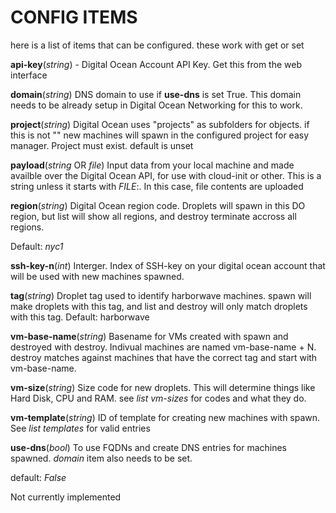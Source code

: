 CONFIG ITEMS
============

here is a list of items that can be configured. these work with get or set

**api-key**(*string*) - Digital Ocean Account API Key. Get this from the web interface


**domain**(*string*) DNS domain to use if **use-dns** is set True. This domain needs
to be already setup in Digital Ocean Networking for this to work.

**project**(*string*) Digital Ocean uses "projects" as subfolders for objects.
if this is not "" new machines will spawn in the configured project for easy
manager. Project must exist. default is unset

**payload**(*string* OR *file*) Input data from your local machine and made
availble over the Digital Ocean API, for use with cloud-init or other. This is a
string unless it starts with *FILE*:. In this case, file contents are uploaded

**region**(*string*) Digital Ocean region code. Droplets will spawn in this DO
region, but list will show all regions, and destroy terminate accross all regions.

Default: _nyc1_

**ssh-key-n**(*int*) Interger. Index of SSH-key on your digital ocean account
that will be used with new machines spawned.

**tag**(*string*) Droplet tag used to identify harborwave machines. spawn will
make droplets with this tag, and list and destroy will only match droplets with
this tag.  Default: harborwave

**vm-base-name**(*string*) Basename for VMs created with spawn and destroyed
with destroy. Indivual machines are named vm-base-name + N. destroy matches
against machines that have the correct tag and start with vm-base-name.

**vm-size**(*string*) Size code for new droplets. This will determine things
like Hard Disk, CPU and RAM. see _list vm-sizes_ for codes and what they
do.

**vm-template**(*string*) ID of template for creating new machines with spawn.
See _list templates_ for valid entries

**use-dns**(*bool*) To use FQDNs and create DNS entries for machines spawned.
*domain* item also needs to be set.

default: *False*

Not currently implemented
